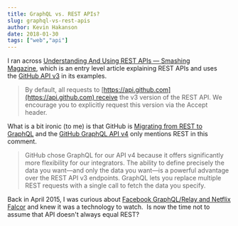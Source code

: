 ```yaml
---
title: GraphQL vs. REST APIs?
slug: graphql-vs-rest-apis
author: Kevin Hakanson
date: 2018-01-30
tags: ["web","api"]
---
```

I ran across [Understanding And Using REST APIs — Smashing Magazine](https://www.smashingmagazine.com/2018/01/understanding-using-rest-api/), which is an entry level article explaining REST APIs and uses the [GitHub API v3](https://developer.github.com/v3/) in its examples.

> By default, all requests to [https://api.github.com](https://api.github.com) receive the v3 version of the REST API. We encourage you to explicitly request this version via the Accept header.

What is a bit ironic (to me) is that GitHub is [Migrating from REST to GraphQL](https://developer.github.com/v4/guides/migrating-from-rest/) and the [GitHub GraphQL API v4](https://developer.github.com/v4/) only mentions REST in this comment.

> GitHub chose GraphQL for our API v4 because it offers significantly more flexibility for our integrators. The ability to define precisely the data you want—and only the data you want—is a powerful advantage over the REST API v3 endpoints. GraphQL lets you replace multiple REST requests with a single call to fetch the data you specify.

Back in April 2015, I was curious about [Facebook GraphQL/Relay and Netflix Falcor](../2015-04-01-facebook-graphqlrelay-and-netflix-falcor) and knew it was a technology to watch.  Is now the time not to assume that API doesn't always equal REST?